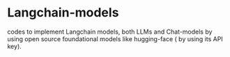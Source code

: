 # Langchain-models
codes to implement Langchain models, both  LLMs and Chat-models by using open source foundational models like hugging-face ( by using its API key). 
